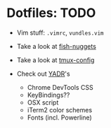 # Dotfiles: TODO

* Vim stuff: `.vimrc`, `vundles.vim`
* Take a look at [fish-nuggets]
* Take a look at [tmux-config]

* Check out [YADR]'s
  * Chrome DevTools CSS
  * KeyBindings??
  * OSX script
  * iTerm2 color schemes
  * Fonts (incl. Powerline)

[fish-nuggets]: https://github.com/zmalltalker/fish-nuggets
[YADR]: https://github.com/skwp/dotfiles
[tmux-config]: https://github.com/nviennot/tmux-config
